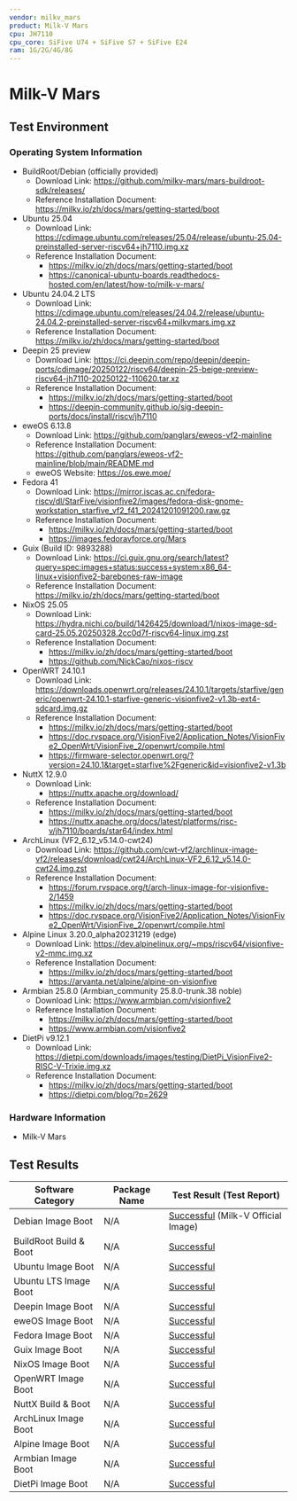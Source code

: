 ```yaml
---
vendor: milkv_mars
product: Milk-V Mars
cpu: JH7110
cpu_core: SiFive U74 + SiFive S7 + SiFive E24
ram: 1G/2G/4G/8G
---
```


# Milk-V Mars

## Test Environment

### Operating System Information

- BuildRoot/Debian (officially provided)
  - Download Link: <https://github.com/milkv-mars/mars-buildroot-sdk/releases/>
  - Reference Installation Document: <https://milkv.io/zh/docs/mars/getting-started/boot>
- Ubuntu 25.04
  - Download Link: <https://cdimage.ubuntu.com/releases/25.04/release/ubuntu-25.04-preinstalled-server-riscv64+jh7110.img.xz>
  - Reference Installation Document:
    - <https://milkv.io/zh/docs/mars/getting-started/boot>
    - <https://canonical-ubuntu-boards.readthedocs-hosted.com/en/latest/how-to/milk-v-mars/>
- Ubuntu 24.04.2 LTS
  - Download Link: <https://cdimage.ubuntu.com/releases/24.04.2/release/ubuntu-24.04.2-preinstalled-server-riscv64+milkvmars.img.xz>
  - Reference Installation Document: <https://milkv.io/zh/docs/mars/getting-started/boot>
- Deepin 25 preview
  - Download Link: <https://ci.deepin.com/repo/deepin/deepin-ports/cdimage/20250122/riscv64/deepin-25-beige-preview-riscv64-jh7110-20250122-110620.tar.xz>
  - Reference Installation Document:
    - <https://milkv.io/zh/docs/mars/getting-started/boot>
    - <https://deepin-community.github.io/sig-deepin-ports/docs/install/riscv/jh7110>
- eweOS 6.13.8
  - Download Link: <https://github.com/panglars/eweos-vf2-mainline>
  - Reference Installation Document: <https://github.com/panglars/eweos-vf2-mainline/blob/main/README.md>
  - eweOS Website: <https://os.ewe.moe/>
- Fedora 41
  - Download Link: <https://mirror.iscas.ac.cn/fedora-riscv/dl/StarFive/visionfive2/images/fedora-disk-gnome-workstation_starfive_vf2_f41_20241201091200.raw.gz>
  - Reference Installation Document:
    - <https://milkv.io/zh/docs/mars/getting-started/boot>
    - <https://images.fedoravforce.org/Mars>
- Guix (Build ID: 9893288)
  - Download Link: <https://ci.guix.gnu.org/search/latest?query=spec:images+status:success+system:x86_64-linux+visionfive2-barebones-raw-image>
  - Reference Installation Document: <https://milkv.io/zh/docs/mars/getting-started/boot>
- NixOS 25.05
  - Download Link: <https://hydra.nichi.co/build/1426425/download/1/nixos-image-sd-card-25.05.20250328.2cc0d7f-riscv64-linux.img.zst>
  - Reference Installation Document:
    - <https://milkv.io/zh/docs/mars/getting-started/boot>
    - <https://github.com/NickCao/nixos-riscv>
- OpenWRT 24.10.1
  - Download Link: <https://downloads.openwrt.org/releases/24.10.1/targets/starfive/generic/openwrt-24.10.1-starfive-generic-visionfive2-v1.3b-ext4-sdcard.img.gz>
  - Reference Installation Document:
    - <https://milkv.io/zh/docs/mars/getting-started/boot>
    - <https://doc.rvspace.org/VisionFive2/Application_Notes/VisionFive2_OpenWrt/VisionFive_2/openwrt/compile.html>
    - <https://firmware-selector.openwrt.org/?version=24.10.1&target=starfive%2Fgeneric&id=visionfive2-v1.3b>
- NuttX 12.9.0
  - Download Link:
    - <https://nuttx.apache.org/download/>
  - Reference Installation Document:
    - <https://milkv.io/zh/docs/mars/getting-started/boot>
    - <https://nuttx.apache.org/docs/latest/platforms/risc-v/jh7110/boards/star64/index.html>
- ArchLinux (VF2_6.12_v5.14.0-cwt24)
  - Download Link: <https://github.com/cwt-vf2/archlinux-image-vf2/releases/download/cwt24/ArchLinux-VF2_6.12_v5.14.0-cwt24.img.zst>
  - Reference Installation Document:
    - <https://forum.rvspace.org/t/arch-linux-image-for-visionfive-2/1459>
    - <https://milkv.io/zh/docs/mars/getting-started/boot>
    - <https://doc.rvspace.org/VisionFive2/Application_Notes/VisionFive2_OpenWrt/VisionFive_2/openwrt/compile.html>
- Alpine Linux 3.20.0_alpha20231219 (edge)
  - Download Link: <https://dev.alpinelinux.org/~mps/riscv64/visionfive-v2-mmc.img.xz>
  - Reference Installation Document:
    - <https://milkv.io/zh/docs/mars/getting-started/boot>
    - <https://arvanta.net/alpine/alpine-on-visionfive>
- Armbian 25.8.0 (Armbian_community 25.8.0-trunk.38 noble)
  - Download Link: <https://www.armbian.com/visionfive2>
  - Reference Installation Document:
    - <https://milkv.io/zh/docs/mars/getting-started/boot>
    - <https://www.armbian.com/visionfive2>
- DietPi v9.12.1
  - Download Link: <https://dietpi.com/downloads/images/testing/DietPi_VisionFive2-RISC-V-Trixie.img.xz>
  - Reference Installation Document:
    - <https://milkv.io/zh/docs/mars/getting-started/boot>
    - <https://dietpi.com/blog/?p=2629>

### Hardware Information

- Milk-V Mars

## Test Results

| Software Category      | Package Name | Test Result (Test Report)                    |
| ---------------------- | ------------ | -------------------------------------------- |
| Debian Image Boot      | N/A          | [Successful][Debian] (Milk-V Official Image) |
| BuildRoot Build & Boot | N/A          | [Successful][BuildRoot]                      |
| Ubuntu Image Boot      | N/A          | [Successful][Ubuntu]                         |
| Ubuntu LTS Image Boot  | N/A          | [Successful][Ubuntu LTS]                     |
| Deepin Image Boot      | N/A          | [Successful][Deepin]                         |
| eweOS Image Boot       | N/A          | [Successful][eweOS]                          |
| Fedora Image Boot      | N/A          | [Successful][Fedora]                         |
| Guix Image Boot        | N/A          | [Successful][Guix]                           |
| NixOS Image Boot       | N/A          | [Successful][NixOS]                          |
| OpenWRT Image Boot     | N/A          | [Successful][OpenWRT]                        |
| NuttX Build & Boot     | N/A          | [Successful][NuttX]                          |
| ArchLinux Image Boot   | N/A          | [Successful][ArchLinux]                      |
| Alpine Image Boot      | N/A          | [Successful][Alpine]                         |
| Armbian Image Boot     | N/A          | [Successful][Armbian]                        |
| DietPi Image Boot      | N/A          | [Successful][DietPi]                         |

[Debian]: ./Debian/README.md
[BuildRoot]: ./BuildRoot/README.md
[Ubuntu]: ./Ubuntu/README.md
[Ubuntu LTS]: ./Ubuntu/README_LTS.md
[Deepin]: ./Deepin/README.md
[eweOS]: ./eweOS/README.md
[Fedora]: ./Fedora/README.md
[Guix]: ./Guix/README.md
[NixOS]: ./NixOS/README.md
[OpenWRT]: ./OpenWRT/README.md
[NuttX]: ./NuttX/README.md
[ArchLinux]: ./ArchLinux/README.md
[Alpine]: ./Alpine/README.md
[Armbian]: ./Armbian/README.md
[DietPi]: ./DietPi/README.md
